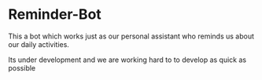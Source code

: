 # Reminder-Bot
This a bot which works just as our personal assistant who reminds us about our daily activities.


Its under development and we are working hard to to develop as quick as possible
